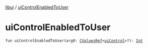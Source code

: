 [libui](index.md) / [uiControlEnabledToUser](./ui-control-enabled-to-user.md)

# uiControlEnabledToUser

`fun uiControlEnabledToUser(arg0: `[`CValuesRef`](../kotlinx.cinterop/-c-values-ref/index.md)`<`[`uiControl`](ui-control/index.md)`>?): `[`Int`](https://kotlinlang.org/api/latest/jvm/stdlib/kotlin/-int/index.html)
